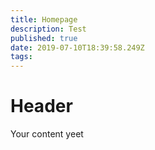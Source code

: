 ```yaml
---
title: Homepage
description: Test
published: true
date: 2019-07-10T18:39:58.249Z
tags: 
---
```


# Header

Your content yeet
